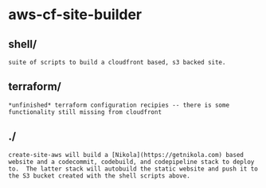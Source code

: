 # aws-cf-site-builder

## shell/
	suite of scripts to build a cloudfront based, s3 backed site.
	
## terraform/
	*unfinished* terraform configuration recipies -- there is some functionality still missing from cloudfront
	
## ./
	create-site-aws will build a [Nikola](https://getnikola.com) based website and a codecommit, codebuild, and codepipeline stack to deploy to.  The latter stack will autobuild the static website and push it to the S3 bucket created with the shell scripts above.
